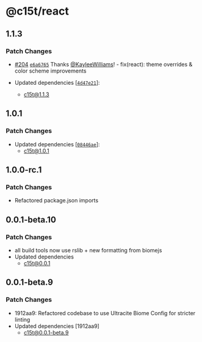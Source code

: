 # @c15t/react

## 1.1.3

### Patch Changes

- [#204](https://github.com/c15t/c15t/pull/204) [`e6a6765`](https://github.com/c15t/c15t/commit/e6a6765a9466d18d3b17e2f08151a63a655442a7) Thanks [@KayleeWilliams](https://github.com/KayleeWilliams)! - fix(react): theme overrides & color scheme improvements

- Updated dependencies [[`4d47e21`](https://github.com/c15t/c15t/commit/4d47e2109bfc894f1666b19f4ff40d7398f10c57)]:
  - c15t@1.1.3

## 1.0.1

### Patch Changes

- Updated dependencies [[`08446ae`](https://github.com/c15t/c15t/commit/08446aef443a20a2262477a1dca3569d6bf672ad)]:
  - c15t@1.0.1

## 1.0.0-rc.1

### Patch Changes

- Refactored package.json imports

## 0.0.1-beta.10

### Patch Changes

- all build tools now use rslib + new formatting from biomejs
- Updated dependencies
  - c15t@0.0.1

## 0.0.1-beta.9

### Patch Changes

- 1912aa9: Refactored codebase to use Ultracite Biome Config for stricter linting
- Updated dependencies [1912aa9]
  - c15t@0.0.1-beta.9
